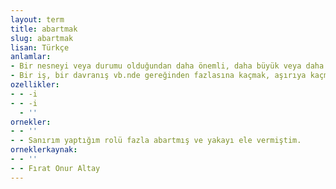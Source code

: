 ```yaml
---
layout: term
title: abartmak
slug: abartmak
lisan: Türkçe
anlamlar:
- Bir nesneyi veya durumu olduğundan daha önemli, daha büyük veya daha çok göstermek; şişirmek, mübalağa etmek
- Bir iş, bir davranış vb.nde gereğinden fazlasına kaçmak, aşırıya kaçmak
ozellikler:
- - -i
- - -i
  - ''
ornekler:
- - ''
- - Sanırım yaptığım rolü fazla abartmış ve yakayı ele vermiştim.
orneklerkaynak:
- - ''
- - Fırat Onur Altay
---
```

